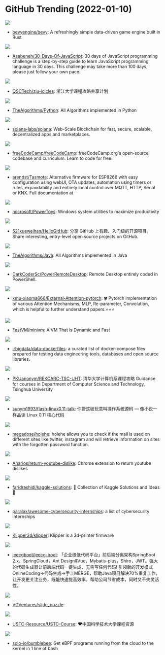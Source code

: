 # GitHub Trending (2022-01-10)

![](https://img.shields.io/badge/Rust-New%20115-green?style=flat-square&logo=appveyor)
- [bevyengine/bevy](https://github.com/bevyengine/bevy): A refreshingly simple data-driven game engine built in Rust

![](https://img.shields.io/badge/JavaScript-New%20265-green?style=flat-square&logo=appveyor)
- [Asabeneh/30-Days-Of-JavaScript](https://github.com/Asabeneh/30-Days-Of-JavaScript): 30 days of JavaScript programming challenge is a step-by-step guide to learn JavaScript programming language in 30 days. This challenge may take more than 100 days, please just follow your own pace.

![](https://img.shields.io/badge/HTML-New%2083-green?style=flat-square&logo=appveyor)
- [QSCTech/zju-icicles](https://github.com/QSCTech/zju-icicles): 浙江大学课程攻略共享计划

![](https://img.shields.io/badge/Python-New%20208-green?style=flat-square&logo=appveyor)
- [TheAlgorithms/Python](https://github.com/TheAlgorithms/Python): All Algorithms implemented in Python

![](https://img.shields.io/badge/Rust-New%2020-green?style=flat-square&logo=appveyor)
- [solana-labs/solana](https://github.com/solana-labs/solana): Web-Scale Blockchain for fast, secure, scalable, decentralized apps and marketplaces.

![](https://img.shields.io/badge/JavaScript-New%20157-green?style=flat-square&logo=appveyor)
- [freeCodeCamp/freeCodeCamp](https://github.com/freeCodeCamp/freeCodeCamp): freeCodeCamp.org's open-source codebase and curriculum. Learn to code for free.

![](https://img.shields.io/badge/C-New%209-green?style=flat-square&logo=appveyor)
- [arendst/Tasmota](https://github.com/arendst/Tasmota): Alternative firmware for ESP8266 with easy configuration using webUI, OTA updates, automation using timers or rules, expandability and entirely local control over MQTT, HTTP, Serial or KNX. Full documentation at

![](https://img.shields.io/badge/C%23-New%20168-green?style=flat-square&logo=appveyor)
- [microsoft/PowerToys](https://github.com/microsoft/PowerToys): Windows system utilities to maximize productivity

![](https://img.shields.io/badge/Python-New%2058-green?style=flat-square&logo=appveyor)
- [521xueweihan/HelloGitHub](https://github.com/521xueweihan/HelloGitHub): 分享 GitHub 上有趣、入门级的开源项目。Share interesting, entry-level open source projects on GitHub.

![](https://img.shields.io/badge/Java-New%2067-green?style=flat-square&logo=appveyor)
- [TheAlgorithms/Java](https://github.com/TheAlgorithms/Java): All Algorithms implemented in Java

![](https://img.shields.io/badge/PowerShell-New%20164-green?style=flat-square&logo=appveyor)
- [DarkCoderSc/PowerRemoteDesktop](https://github.com/DarkCoderSc/PowerRemoteDesktop): Remote Desktop entirely coded in PowerShell.

![](https://img.shields.io/badge/Python-New%20104-green?style=flat-square&logo=appveyor)
- [xmu-xiaoma666/External-Attention-pytorch](https://github.com/xmu-xiaoma666/External-Attention-pytorch): 🍀 Pytorch implementation of various Attention Mechanisms, MLP, Re-parameter, Convolution, which is helpful to further understand papers.⭐⭐⭐

![](https://img.shields.io/badge/C-New%20171-green?style=flat-square&logo=appveyor)
- [FastVM/minivm](https://github.com/FastVM/minivm): A VM That is Dynamic and Fast

![](https://img.shields.io/badge/Jupyter%20Notebook-New%2076-green?style=flat-square&logo=appveyor)
- [irbigdata/data-dockerfiles](https://github.com/irbigdata/data-dockerfiles): a curated list of docker-compose files prepared for testing data engineering tools, databases and open source libraries.

![](https://img.shields.io/badge/HTML-New%2081-green?style=flat-square&logo=appveyor)
- [PKUanonym/REKCARC-TSC-UHT](https://github.com/PKUanonym/REKCARC-TSC-UHT): 清华大学计算机系课程攻略 Guidance for courses in Department of Computer Science and Technology, Tsinghua University

![](https://img.shields.io/badge/C-New%20102-green?style=flat-square&logo=appveyor)
- [sunym1993/flash-linux0.11-talk](https://github.com/sunym1993/flash-linux0.11-talk): 你管这破玩意叫操作系统源码 — 像小说一样品读 Linux 0.11 核心代码

![](https://img.shields.io/badge/Python-New%2083-green?style=flat-square&logo=appveyor)
- [megadose/holehe](https://github.com/megadose/holehe): holehe allows you to check if the mail is used on different sites like twitter, instagram and will retrieve information on sites with the forgotten password function.

![](https://img.shields.io/badge/JavaScript-New%20138-green?style=flat-square&logo=appveyor)
- [Anarios/return-youtube-dislike](https://github.com/Anarios/return-youtube-dislike): Chrome extension to return youtube dislikes

![](https://img.shields.io/badge/HTML-New%20121-green?style=flat-square&logo=appveyor)
- [faridrashidi/kaggle-solutions](https://github.com/faridrashidi/kaggle-solutions): 🏅 Collection of Kaggle Solutions and Ideas 🏅

![](https://img.shields.io/badge/none-New%2019-green?style=flat-square&logo=appveyor)
- [paralax/awesome-cybersecurity-internships](https://github.com/paralax/awesome-cybersecurity-internships): a list of cybersecurity internships

![](https://img.shields.io/badge/C-New%207-green?style=flat-square&logo=appveyor)
- [Klipper3d/klipper](https://github.com/Klipper3d/klipper): Klipper is a 3d-printer firmware

![](https://img.shields.io/badge/Java-New%20110-green?style=flat-square&logo=appveyor)
- [jeecgboot/jeecg-boot](https://github.com/jeecgboot/jeecg-boot): 「企业级低代码平台」前后端分离架构SpringBoot 2.x，SpringCloud，Ant Design&Vue，Mybatis-plus，Shiro，JWT。强大的代码生成器让前后端代码一键生成，无需写任何代码! 引领新的开发模式OnlineCoding->代码生成->手工MERGE，帮助Java项目解决70%重复工作，让开发更关注业务，既能快速提高效率，帮助公司节省成本，同时又不失灵活性。

![](https://img.shields.io/badge/Dart-New%2036-green?style=flat-square&logo=appveyor)
- [VGVentures/slide_puzzle](https://github.com/VGVentures/slide_puzzle): 

![](https://img.shields.io/badge/C%2B%2B-New%208-green?style=flat-square&logo=appveyor)
- [USTC-Resource/USTC-Course](https://github.com/USTC-Resource/USTC-Course): ❤️中国科学技术大学课程资源

![](https://img.shields.io/badge/C-New%2058-green?style=flat-square&logo=appveyor)
- [solo-io/bumblebee](https://github.com/solo-io/bumblebee): Get eBPF programs running from the cloud to the kernel in 1 line of bash

